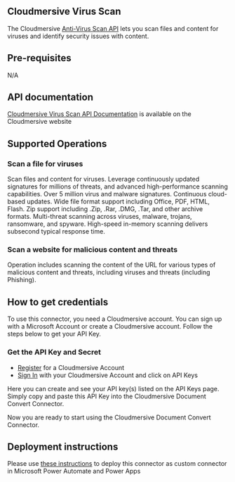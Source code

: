 ﻿
## Cloudmersive Virus Scan
The Cloudmersive [Anti-Virus Scan API](https://cloudmersive.com/virus-api) lets you scan files and content for viruses and identify security issues with content.


## Pre-requisites
N/A


## API documentation
[Cloudmersive Virus Scan API Documentation](https://api.cloudmersive.com/docs/virus.asp) is available on the Cloudmersive website

## Supported Operations

### Scan a file for viruses	
Scan files and content for viruses. Leverage continuously updated signatures for millions of threats, and advanced high-performance scanning capabilities. Over 5 million virus and malware signatures. Continuous cloud-based updates. Wide file format support including Office, PDF, HTML, Flash. Zip support including .Zip, .Rar, .DMG, .Tar, and other archive formats. Multi-threat scanning across viruses, malware, trojans, ransomware, and spyware. High-speed in-memory scanning delivers subsecond typical response time.

### Scan a website for malicious content and threats	
Operation includes scanning the content of the URL for various types of malicious content and threats, including viruses and threats (including Phishing).


## How to get credentials
To use this connector, you need a Cloudmersive account.  You can sign up with a Microsoft Account or create a Cloudmersive account.  Follow the steps below to get your API Key.

### Get the API Key and Secret
- [Register](https://account.cloudmersive.com/signup) for a Cloudmersive Account
- [Sign In](https://account.cloudmersive.com/login) with your Cloudmersive Account and click on API Keys

Here you can create and see your API key(s) listed on the API Keys page.  Simply copy and paste this API Key into the Cloudmersive Document Convert Connector.

Now you are ready to start using the Cloudmersive Document Convert Connector.


## Deployment instructions
Please use [these instructions](https://docs.microsoft.com/en-us/connectors/custom-connectors/paconn-cli) to deploy this connector as custom connector in Microsoft Power Automate and Power Apps

